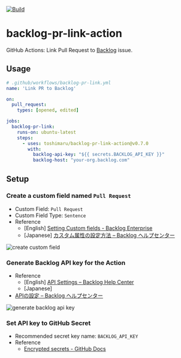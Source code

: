 [![Build](https://github.com/toshimaru/backlog-pr-link-action/actions/workflows/build.yml/badge.svg)](https://github.com/toshimaru/backlog-pr-link-action/actions/workflows/build.yml)

# backlog-pr-link-action

GitHub Actions: Link Pull Request to [Backlog](https://backlog.com/) issue.

## Usage

```yml
# .github/workflows/backlog-pr-link.yml
name: 'Link PR to Backlog'

on:
  pull_request:
    types: [opened, edited]

jobs:
  backlog-pr-link:
    runs-on: ubuntu-latest
    steps:
      - uses: toshimaru/backlog-pr-link-action@v0.7.0
        with:
          backlog-api-key: "${{ secrets.BACKLOG_API_KEY }}"
          backlog-host: "your-org.backlog.com"
```

## Setup

### Create a custom field named `Pull Request`

* Custom Field: `Pull Request`
* Custom Field Type: `Sentence`
* Reference
    * [English] [Setting Custom fields - Backlog Enterprise](https://backlog.com/enterprise-help/usersguide/custom-field/userguide1099/)
    * [Japanese] [カスタム属性の設定方法 – Backlog ヘルプセンター](https://support-ja.backlog.com/hc/ja/articles/360035640274-%E3%82%AB%E3%82%B9%E3%82%BF%E3%83%A0%E5%B1%9E%E6%80%A7%E3%81%AE%E8%A8%AD%E5%AE%9A%E6%96%B9%E6%B3%95)

![create custom field](https://user-images.githubusercontent.com/803398/93299287-c5913280-f82f-11ea-8e88-6d535390b4d3.png)

### Generate Backlog API key for the Action

* Reference
    * [English] [API Settings – Backlog Help Center](https://support.backlog.com/hc/en-us/articles/115015420567-API-Settings)
    * [Japanese] 
* [APIの設定 – Backlog ヘルプセンター](https://support-ja.backlog.com/hc/ja/articles/360035641754)

![generate backlog api key](https://user-images.githubusercontent.com/803398/94165479-3b973880-fec5-11ea-915d-733d0de6631f.png)

### Set API key to GitHub Secret

* Recommended secret key name: `BACKLOG_API_KEY`
* Reference
    * [Encrypted secrets - GitHub Docs](https://docs.github.com/en/actions/reference/encrypted-secrets)
